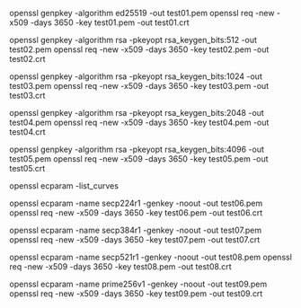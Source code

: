   openssl genpkey -algorithm ed25519 -out test01.pem
  openssl req -new -x509 -days 3650 -key test01.pem -out test01.crt

  openssl genpkey -algorithm rsa -pkeyopt rsa_keygen_bits:512 -out test02.pem
  openssl req -new -x509 -days 3650 -key test02.pem -out test02.crt

  openssl genpkey -algorithm rsa -pkeyopt rsa_keygen_bits:1024 -out test03.pem
  openssl req -new -x509 -days 3650 -key test03.pem -out test03.crt

  openssl genpkey -algorithm rsa -pkeyopt rsa_keygen_bits:2048 -out test04.pem
  openssl req -new -x509 -days 3650 -key test04.pem -out test04.crt

  openssl genpkey -algorithm rsa -pkeyopt rsa_keygen_bits:4096 -out test05.pem
  openssl req -new -x509 -days 3650 -key test05.pem -out test05.crt

  openssl ecparam -list_curves

  openssl ecparam -name secp224r1 -genkey -noout -out test06.pem
  openssl req -new -x509 -days 3650 -key test06.pem -out test06.crt

  openssl ecparam -name secp384r1 -genkey -noout -out test07.pem
  openssl req -new -x509 -days 3650 -key test07.pem -out test07.crt

  openssl ecparam -name secp521r1 -genkey -noout -out test08.pem
  openssl req -new -x509 -days 3650 -key test08.pem -out test08.crt

  openssl ecparam -name prime256v1 -genkey -noout -out test09.pem
  openssl req -new -x509 -days 3650 -key test09.pem -out test09.crt
